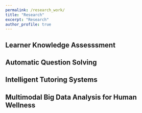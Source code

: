 ```yaml
---
permalink: /research_work/
title: "Research"
excerpt: "Research"
author_profile: true
---
```


## Learner Knowledge Assesssment



## Automatic Question Solving


## Intelligent Tutoring Systems

## Multimodal Big Data Analysis for Human Wellness
